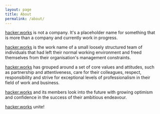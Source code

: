 ```yaml
---
layout: page
title: About
permalink: /about/
---
```


[hacker.works](/about) is not a company. It's a placeholder name for something that is more than a company and currently work in progress.

[hacker.works](/about) is the work name of a small loosely structured team of individuals that had left their normal working environment and freed themselves from their organisation's management constraints. 

[hacker.works](/about) has grouped around a set of core values and attitudes, such as partnership and attentiveness, care for their colleagues, respect, responsibility and strive for exceptional levels of professionalism in their field of work and business.

[hacker.works](/about) and its members look into the future with growing optimism and confidence in the success of their ambitious endeavour.

[hacker.works](/about) unite!

